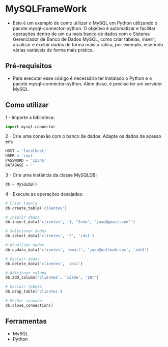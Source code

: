 # MySQLFrameWork

- Este é um exemplo de como utilizar o MySQL em Python utilizando o pacote mysql-connector-python. O objetivo é automatizar e facilitar operações dentro de um ou mais banco de dados com o Sistema Gerenciador de Banco de Dados MySQL, como criar tabelas, inserir, atualizar e excluir dados de forma mais p´ratica, por exemplo, inserindo várias variáveis de forma mais prática.

## Pré-requisitos

- Para executar esse código é necessário ter instalado o Python e o pacote mysql-connector-python. Além disso, é preciso ter um servidor MySQL.

## Como utilizar

1 - Importe a biblioteca:
```python
import mysql.connector
```
2 - Crie uma conexão com o banco de dados. Adapte os dados de acesso em:
```python
HOST = 'localhost'
USER = 'root'
PASSWORD = '12345'
DATABASE = ''
```
3 - Crie uma instância da classe MySQLDB:
```python
db = MySQLDB()
```
4 - Execute as operações desejadas:
```python
# Criar tabela
db.create_table('clientes')

# Inserir dados
db.insert_data('clientes', '1, "João", "joao@gmail.com"')

# Selecionar dados
db.select_data('clientes', '*', 'id=1')

# Atualizar dados
db.update_data('clientes', 'email', 'joao@outlook.com', 'id=1')

# Excluir dados
db.delete_data('clientes', 'id=1')

# Adicionar coluna
db.add_column('clientes', 'idade', 'INT')

# Excluir tabela
db.drop_table('clientes')

# Fechar conexão
db.close_connection()
```

## Ferramentas

- MySQL
- Python
